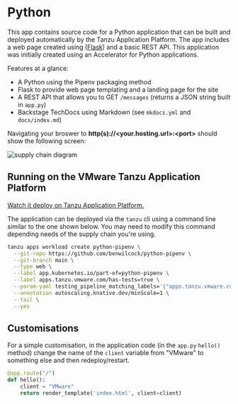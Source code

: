 # Python

This app contains source code for a Python application that can be built and deployed automatically by the Tanzu Application Platform. The app includes a web page created using ([Flask](https://flask.palletsprojects.com/en/2.3.x/)) and a basic REST API. This application was initially created using an Accelerator for Python applications.

Features at a glance:

* A Python using the Pipenv packaging method
* Flask to provide web page templating and a landing page for the site
* A REST API that allows you to GET `/messages` (returns a JSON string built in `app.py`)
* Backstage TechDocs using Markdown (see `mkdocs.yml` and `docs/index.md`)

Navigating your broswer to **http(s)://&lt;your.hosting.url&gt;:&lt;port&gt;** should show the following screen:

![supply chain diagram](https://github.com/benwilcock/dotnet-aspcore/raw/main/static/tap-into-prod.png "Composable and Modular - TAP Supply Chains")

## Running on the VMware Tanzu Application Platform

[Watch it deploy on Tanzu Application Platform.](https://via.vmw.com/tap-python-sc)

The application can be deployed via the `tanzu` cli using a command line similar to the one shown below. You may need to modify this command depending needs of the supply chain you're using.

```bash
tanzu apps workload create python-pipenv \
  --git-repo https://github.com/benwilcock/python-pipenv \
  --git-branch main \
  --type web \
  --label app.kubernetes.io/part-of=python-pipenv \
  --label apps.tanzu.vmware.com/has-tests=true \
  --param-yaml testing_pipeline_matching_labels='{"apps.tanzu.vmware.com/pipeline":"test", "apps.tanzu.vmware.com/language":"python"}' \
  --annotation autoscaling.knative.dev/minScale=1 \
  --tail \
  --yes
```

## Customisations

For a simple customisation, in the application code (in the `app.py` `hello()` method) change the name of the `client` variable from "VMware" to something else and then redeploy/restart.

```python
@app.route("/")
def hello():
    client = "VMware"
    return render_template('index.html', client=client)
```